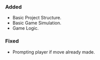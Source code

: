 ### Added
- Basic Project Structure.
- Basic Game Simulation.
- Game Logic.

### Fixed
- Prompting player if move already made.